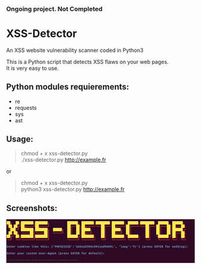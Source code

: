 ### Ongoing project. Not Completed

# XSS-Detector
An XSS website vulnerability scanner coded in Python3

This is a Python script that detects XSS flaws on your web pages.\
It is very easy to use.

## Python modules requierements:
* re
* requests
* sys
* ast

## Usage:
> chmod + x xss-detector.py\
> ./xss-detector.py http://example.fr

or 

> chmod + x xss-detector.py\
> python3 xss-detector.py http://example.fr

## Screenshots:
![Command prompt](banner.png)

